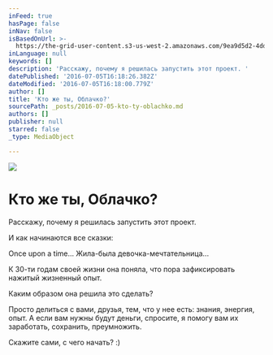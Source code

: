 ```yaml
---
inFeed: true
hasPage: false
inNav: false
isBasedOnUrl: >-
  https://the-grid-user-content.s3-us-west-2.amazonaws.com/9ea9d5d2-4dd2-4cac-bda8-96fdbb7afcee.jpg
inLanguage: null
keywords: []
description: 'Расскажу, почему я решилась запустить этот проект. '
datePublished: '2016-07-05T16:18:26.382Z'
dateModified: '2016-07-05T16:18:00.779Z'
author: []
title: 'Кто же ты, Облачко?'
sourcePath: _posts/2016-07-05-kto-ty-oblachko.md
authors: []
publisher: null
starred: false
_type: MediaObject

---
```

![](https://the-grid-user-content.s3-us-west-2.amazonaws.com/9ea9d5d2-4dd2-4cac-bda8-96fdbb7afcee.jpg)

# Кто же ты, Облачко?

Расскажу, почему я решилась запустить этот проект.

И как начинаются все сказки:

Once upon a time... Жила-была девочка-мечтательница...

К 30-ти годам своей жизни она поняла, что пора зафиксировать нажитый жизненный опыт. 

Каким образом она решила это сделать?

Просто делиться с вами, друзья, тем, что у нее есть: знания, энергия, опыт. А если вам нужны будут деньги, спросите, я помогу вам их заработать, сохранить, преумножить.

Cкажите сами, с чего начать? :)